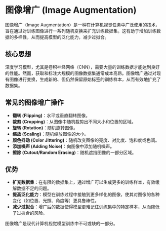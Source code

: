 # 图像增广 (Image Augmentation)

图像增广（Image Augmentation）是一种在计算机视觉任务中广泛使用的技术，旨在通过对训练图像进行一系列随机变换来扩充训练数据集。这有助于增加训练数据的多样性，从而提高模型的泛化能力，减少过拟合。

## 核心思想

深度学习模型，尤其是卷积神经网络（CNN），需要大量的训练数据才能达到良好的性能。然而，获取和标注大规模的图像数据集通常成本高昂。图像增广通过对现有图像进行变换，生成新的、但仍然保留原始标签的训练样本，从而有效地扩充了数据集。

## 常见的图像增广操作

- **翻转 (Flipping)**：水平或垂直翻转图像。
- **裁剪 (Cropping)**：从图像中随机裁剪出不同大小和位置的区域。
- **旋转 (Rotation)**：随机旋转图像。
- **缩放 (Scaling)**：随机缩放图像的大小。
- **颜色抖动 (Color Jittering)**：随机改变图像的亮度、对比度、饱和度或色调。
- **添加噪声 (Adding Noise)**：向图像中添加随机噪声。
- **擦除 (Cutout/Random Erasing)**：随机遮挡图像的一部分区域。

## 优势

- **扩充数据集**：在有限的数据集上，通过增广可以生成更多的训练样本，有效缓解数据不足的问题。
- **提高泛化能力**：模型在训练过程中接触到更多样化的图像，使其对图像的各种变化（如位置、光照、角度等）更具鲁棒性。
- **减少过拟合**：增广后的数据使得模型更难记住训练集中的特定样本，从而降低了过拟合的风险。

图像增广是现代计算机视觉模型训练中不可或缺的一部分。
